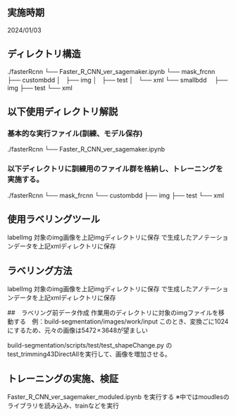 ## 実施時期
2024/01/03


## ディレクトリ構造
./fasterRcnn
└── Faster_R_CNN_ver_sagemaker.ipynb
└── mask_frcnn
    ├── custombdd 
    │   ├── img
    │   ├── test
    │   └── xml
    └── smallbdd　
        ├── img
        ├── test
        └── xml

## 以下使用ディレクトリ解説

### 基本的な実行ファイル(訓練、モデル保存)
./fasterRcnn
└── Faster_R_CNN_ver_sagemaker.ipynb

### 以下ディレクトリに訓練用のファイル群を格納し、トレーニングを実施する。
./fasterRcnn
└── mask_frcnn
    └── custombdd 
        ├── img
        ├── test
        └── xml

## 使用ラベリングツール
labelImg
対象のimg画像を上記imgディレクトリに保存
で生成したアノテーションデータを上記xmlディレクトリに保存


## ラベリング方法
labelImg
対象のimg画像を上記imgディレクトリに保存
で生成したアノテーションデータを上記xmlディレクトリに保存

##　ラベリング前データ作成
作業用のディレクトリに対象のimgファイルを移動する　例：build-segmentation/images/work/input
このとき、変換ごに1024にするため、元々の画像は5472 × 3648が望ましい

build-segmentation/scripts/test/test_shapeChange.py
の
test_trimming43DirectAllを実行して、画像を増加させる。

## トレーニングの実施、検証
Faster_R_CNN_ver_sagemaker_moduled.ipynb
を実行する
※中ではmoudlesのライブラリを読み込み、trainなどを実行